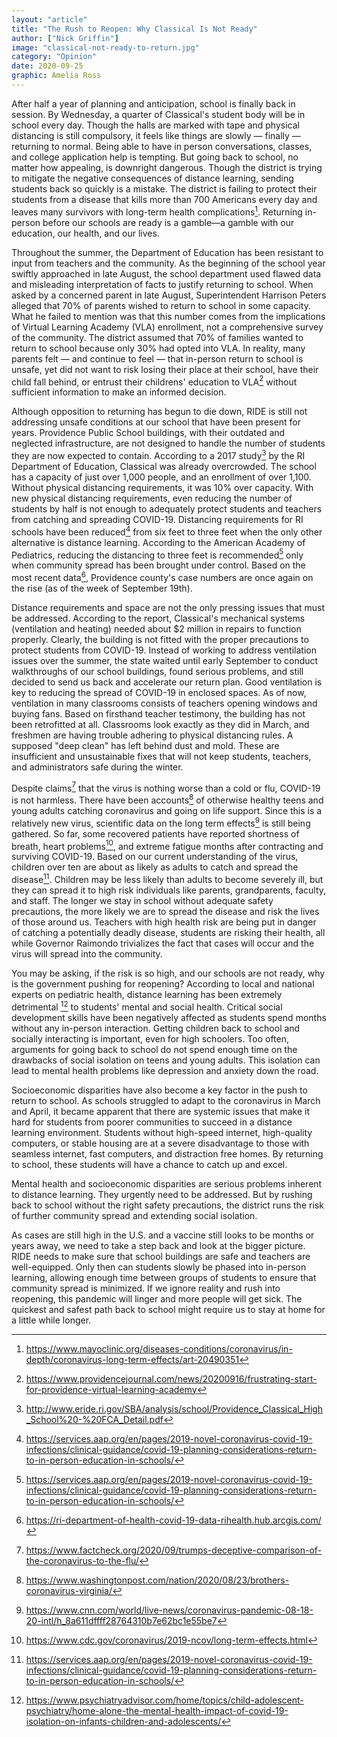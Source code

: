 ```yaml
---
layout: "article"
title: "The Rush to Reopen: Why Classical Is Not Ready"
author: ["Nick Griffin"]
image: "classical-not-ready-to-return.jpg"
category: "Opinion"
date: 2020-09-25
graphic: Amelia Ross
---
```

After half a year of planning and anticipation, school is finally back in session. By Wednesday, a quarter of Classical's student body will be in school every day. Though the halls are marked with tape and physical distancing is still compulsory, it feels like things are slowly — finally — returning to normal. Being able to have in person conversations, classes, and college application help is tempting. But going back to school, no matter how appealing, is downright dangerous. Though the district is trying to mitigate the negative consequences of distance learning, sending students back so quickly is a mistake. The district is failing to protect their students from a disease that kills more than 700 Americans every day and leaves many survivors with long-term health complications[^1]. Returning in-person before our schools are ready is a gamble—a gamble with our education, our health, and our lives.

Throughout the summer, the Department of Education has been resistant to input from teachers and the community. As the beginning of the school year swiftly approached in late August, the school department used flawed data and misleading interpretation of facts to justify returning to school. When asked by a concerned parent in late August, Superintendent Harrison Peters alleged that 70% of parents wished to return to school in some capacity. What he failed to mention was that this number comes from the implications of Virtual Learning Academy (VLA) enrollment, not a comprehensive survey of the community. The district assumed that 70% of families wanted to return to school because only 30% had opted into VLA. In reality, many parents felt — and continue to feel — that in-person return to school is unsafe, yet did not want to risk losing their place at their school, have their child fall behind, or entrust their childrens' education to VLA[^2] without sufficient information to make an informed decision.

Although opposition to returning has begun to die down, RIDE is still not addressing unsafe conditions at our school that have been present for years. Providence Public School buildings, with their outdated and neglected infrastructure, are not designed to handle the number of students they are now expected to contain. According to a 2017 study[^3] by the RI Department of Education, Classical was already overcrowded. The school has a capacity of just over 1,000 people, and an enrollment of over 1,100. Without physical distancing requirements, it was 10% over capacity. With new physical distancing requirements, even reducing the number of students by half is not enough to adequately protect students and teachers from catching and spreading COVID-19. Distancing requirements for RI schools have been reduced[^4] from six feet to three feet when the only other alternative is distance learning. According to the American Academy of Pediatrics, reducing the distancing to three feet is recommended[^5] only when community spread has been brought under control. Based on the most recent data[^6], Providence county's case numbers are once again on the rise (as of the week of September 19th).

Distance requirements and space are not the only pressing issues that must be addressed. According to the report, Classical's mechanical systems (ventilation and heating) needed about $2 million in repairs to function properly. Clearly, the building is not fitted with the proper precautions to protect students from COVID-19. Instead of working to address ventilation issues over the summer, the state waited until early September to conduct walkthroughs of our school buildings, found serious problems, and still decided to send us back and accelerate our return plan. Good ventilation is key to reducing the spread of COVID-19 in enclosed spaces. As of now, ventilation in many classrooms consists of teachers opening windows and buying fans. Based on firsthand teacher testimony, the building has not been retrofitted at all. Classrooms look exactly as they did in March, and freshmen are having trouble adhering to physical distancing rules. A supposed "deep clean" has left behind dust and mold. These are insufficient and unsustainable fixes that will not keep students, teachers, and administrators safe during the winter.

Despite claims[^7] that the virus is nothing worse than a cold or flu, COVID-19 is not harmless. There have been accounts[^8] of otherwise healthy teens and young adults catching coronavirus and going on life support. Since this is a relatively new virus, scientific data on the long term effects[^9] is still being gathered. So far, some recovered patients have reported shortness of breath, heart problems[^10], and extreme fatigue months after contracting and surviving COVID-19. Based on our current understanding of the virus, children over ten are about as likely as adults to catch and spread the disease[^11]. Children may be less likely than adults to become severely ill, but they can spread it to high risk individuals like parents, grandparents, faculty, and staff. The longer we stay in school without adequate safety precautions, the more likely we are to spread the disease and risk the lives of those around us. Teachers with high health risk are being put in danger of catching a potentially deadly disease, students are risking their health, all while Governor Raimondo trivializes the fact that cases will occur and the virus will spread into the community.

You may be asking, if the risk is so high, and our schools are not ready, why is the government pushing for reopening? According to local and national experts on pediatric health, distance learning has been extremely detrimental [^12] to students' mental and social health. Critical social development skills have been negatively affected as students spend months without any in-person interaction. Getting children back to school and socially interacting is important, even for high schoolers. Too often, arguments for going back to school do not spend enough time on the drawbacks of social isolation on teens and young adults. This isolation can lead to mental health problems like depression and anxiety down the road.

Socioeconomic disparities have also become a key factor in the push to return to school. As schools struggled to adapt to the coronavirus in March and April, it became apparent that there are systemic issues that make it hard for students from poorer communities to succeed in a distance learning environment. Students without high-speed internet, high-quality computers, or stable housing are at a severe disadvantage to those with seamless internet, fast computers, and distraction free homes. By returning to school, these students will have a chance to catch up and excel.

Mental health and socioeconomic disparities are serious problems inherent to distance learning. They urgently need to be addressed. But by rushing back to school without the right safety precautions, the district runs the risk of further community spread and extending social isolation.

As cases are still high in the U.S. and a vaccine still looks to be months or years away, we need to take a step back and look at the bigger picture. RIDE needs to make sure that school buildings are safe and teachers are well-equipped. Only then can students slowly be phased into in-person learning, allowing enough time between groups of students to ensure that community spread is minimized. If we ignore reality and rush into reopening, this pandemic will linger and more people will get sick. The quickest and safest path back to school might require us to stay at home for a little while longer.

[^1]: https://www.mayoclinic.org/diseases-conditions/coronavirus/in-depth/coronavirus-long-term-effects/art-20490351
[^2]: https://www.providencejournal.com/news/20200916/frustrating-start-for-providence-virtual-learning-academy
[^3]: http://www.eride.ri.gov/SBA/analysis/school/Providence_Classical_High_School%20-%20FCA_Detail.pdf
[^4]: https://services.aap.org/en/pages/2019-novel-coronavirus-covid-19-infections/clinical-guidance/covid-19-planning-considerations-return-to-in-person-education-in-schools/
[^5]: https://services.aap.org/en/pages/2019-novel-coronavirus-covid-19-infections/clinical-guidance/covid-19-planning-considerations-return-to-in-person-education-in-schools/
[^6]: https://ri-department-of-health-covid-19-data-rihealth.hub.arcgis.com/
[^7]: https://www.factcheck.org/2020/09/trumps-deceptive-comparison-of-the-coronavirus-to-the-flu/
[^8]: https://www.washingtonpost.com/nation/2020/08/23/brothers-coronavirus-virginia/
[^9]: https://www.cnn.com/world/live-news/coronavirus-pandemic-08-18-20-intl/h_8a611dffff28764310b7e62bc1e55be7
[^10]: https://www.cdc.gov/coronavirus/2019-ncov/long-term-effects.html
[^11]: https://services.aap.org/en/pages/2019-novel-coronavirus-covid-19-infections/clinical-guidance/covid-19-planning-considerations-return-to-in-person-education-in-schools/
[^12]: https://www.psychiatryadvisor.com/home/topics/child-adolescent-psychiatry/home-alone-the-mental-health-impact-of-covid-19-isolation-on-infants-children-and-adolescents/
